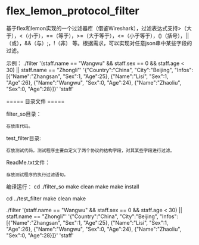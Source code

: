 # flex_lemon_protocol_filter
基于flex和lemon实现的一个过滤器库（借鉴Wireshark），过滤表达式支持>（大于），<（小于），==（等于），>=（大于等于），<=（小于等于），()（括号），||（或），&&（与）;，!（非） 等。根据需求，可以实现对任意json串中某些字段的过滤。

示例：
    ./filter '(staff.name == "Wangwu" && staff.sex == 0 && staff.age < 30) || staff.name == "Zhongli"' '{"Country":"China", "City":"Beijing", "Infos":[{"Name":"Zhangsan", "Sex":1, "Age":25}, {"Name":"Lisi", "Sex":1, "Age":26}, {"Name":"Wangwu", "Sex":0, "Age":24}, {"Name":"Zhaoliu", "Sex":0, "Age":28}]}' 'staff'



===== 目录文件 =====

filter_so目录：

    存放库代码。
  
test_filter目录:

    存放测试代码，测试程序主要自定义了两个协议的结构字段，对其某些字段进行过滤。
  
ReadMe.txt文件：

    存放测试程序的执行过滤语句。
  


编译运行：
cd ./filter_so
make clean
make
make install

cd ../test_filter
make clean
make

./filter '(staff.name == "Wangwu" && staff.sex == 0 && staff.age < 30) || staff.name == "Zhongli"' '{"Country":"China", "City":"Beijing", "Infos":[{"Name":"Zhangsan", "Sex":1, "Age":25}, {"Name":"Lisi", "Sex":1, "Age":26}, {"Name":"Wangwu", "Sex":0, "Age":24}, {"Name":"Zhaoliu", "Sex":0, "Age":28}]}' 'staff'

    
